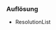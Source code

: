 <!--toc=api-->
###  <span class="mw-headline" id="Resolution"> Auflösung </span>

*   ResolutionList